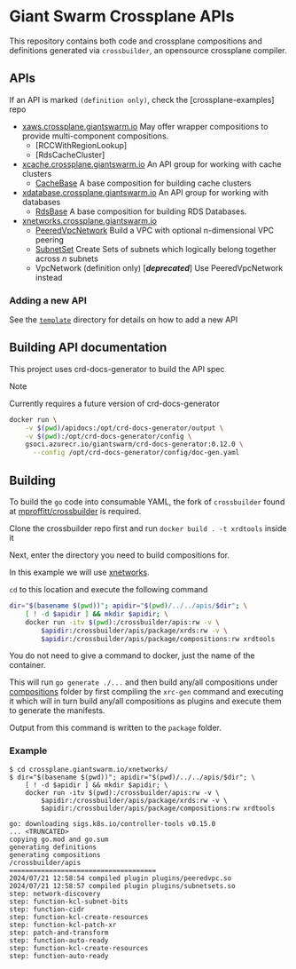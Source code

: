# Giant Swarm Crossplane APIs

This repository contains both code and crossplane compositions and definitions
generated via `crossbuilder`, an opensource crossplane compiler.

## APIs

If an API is marked `(definition only)`, check the [crossplane-examples] repo

- [xaws.crossplane.giantswarm.io](./crossplane.giantswarm.io/xaws)
  May offer wrapper compositions to provide multi-component compositions.
  - [RCCWithRegionLookup]
  - [RdsCacheCluster]
- [xcache.crossplane.giantswarm.io](./crossplane.giantswarm.io/xcache)
  An API group for working with cache clusters
  - [CacheBase](./crossplane.giantswarm.io/xcache/docs/cache-base.md)
    A base composition for building cache clusters
- [xdatabase.crossplane.giantswarm.io](./crossplane.giantswarm.io/xdatabase)
  An API group for working with databases
  - [RdsBase](./crossplane.giantswarm.io/xdatabase/docs/rds-base.md)
  A base composition for building RDS Databases.
- [xnetworks.crossplane.giantswarm.io](./crossplane.giantswarm.io/xnetworks/)
  - [PeeredVpcNetwork](./crossplane.giantswarm.io/xnetworks/docs/peeredvpc.md)
    Build a VPC with optional n-dimensional VPC peering
  - [SubnetSet](./crossplane.giantswarm.io/xnetworks/docs/subnetset.md)
    Create Sets of subnets which logically belong together across *n* subnets
  - VpcNetwork (definition only) [***deprecated***] Use PeeredVpcNetwork instead

### Adding a new API

See the [`template`](./template) directory for details on how to add a new API

## Building API documentation

This project uses crd-docs-generator to build the API spec

> [!NOTE]
> Currently requires a future version of crd-docs-generator

```bash
docker run \
    -v $(pwd)/apidocs:/opt/crd-docs-generator/output \
    -v $(pwd):/opt/crd-docs-generator/config \
    gsoci.azurecr.io/giantswarm/crd-docs-generator:0.12.0 \
      --config /opt/crd-docs-generator/config/doc-gen.yaml
```

## Building

To build the `go` code into consumable YAML, the fork of `crossbuilder` found
at [mproffitt/crossbuilder](https://github.com/mproffitt/crossbuilder) is
required.

Clone the crossbuilder repo first and run `docker build . -t xrdtools` inside it

Next, enter the directory you need to build compositions for.

In this example we will use [xnetworks](./crossplane.giantswarm.io/xnetworks/).

`cd` to this location and execute the following command

```bash
dir="$(basename $(pwd))"; apidir="$(pwd)/../../apis/$dir"; \
    [ ! -d $apidir ] && mkdir $apidir; \
    docker run -itv $(pwd):/crossbuilder/apis:rw -v \
        $apidir:/crossbuilder/apis/package/xrds:rw -v \
        $apidir:/crossbuilder/apis/package/compositions:rw xrdtools
```

You do not need to give a command to docker, just the name of the container.

This will run `go generate ./...` and then build any/all compositions under
[compositions](../compositions) folder by first compiling the `xrc-gen` command
and executing it which will in turn build any/all compositions as plugins and
execute them to generate the manifests.

Output from this command is written to the `package` folder.

### Example

```nohighlight
$ cd crossplane.giantswarm.io/xnetworks/
$ dir="$(basename $(pwd))"; apidir="$(pwd)/../../apis/$dir"; \
    [ ! -d $apidir ] && mkdir $apidir; \
    docker run -itv $(pwd):/crossbuilder/apis:rw -v \
        $apidir:/crossbuilder/apis/package/xrds:rw -v \
        $apidir:/crossbuilder/apis/package/compositions:rw xrdtools

go: downloading sigs.k8s.io/controller-tools v0.15.0
... <TRUNCATED>
copying go.mod and go.sum
generating definitions
generating compositions
/crossbuilder/apis
=====================================
2024/07/21 12:58:54 compiled plugin plugins/peeredvpc.so
2024/07/21 12:58:57 compiled plugin plugins/subnetsets.so
step: network-discovery
step: function-kcl-subnet-bits
step: function-cidr
step: function-kcl-create-resources
step: function-kcl-patch-xr
step: patch-and-transform
step: function-auto-ready
step: function-kcl-create-resources
step: function-auto-ready
```
